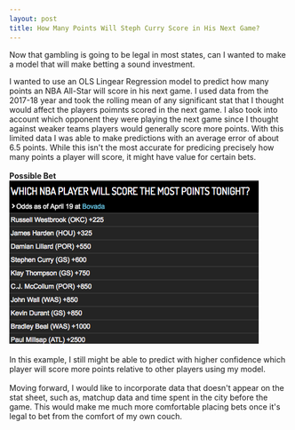```yaml
---
layout: post
title: How Many Points Will Steph Curry Score in His Next Game?
---
```

Now that gambling is going to be legal in most states, can I wanted to make a model that will make betting a sound investment.<br/>

I wanted to use an OLS Lingear Regression model to predict how many points an NBA All-Star will score in his next game.
I used data from the 2017-18 year and took the rolling mean of any significant stat that I thought would affect the players poimnts
scored in the next game. I also took into account which opponent they were playing the next game since I thought against weaker teams
players would generally score more points. With this limited data I was able to make predictions with an average error of about 6.5 points.
While this isn't the most accurate for predicing precisely how many points a player will score, it might have value for certain bets.<br/><br/>
**Possible Bet** <br/>
![Alt](https://github.com/kevinlin994/kevinlin994.github.io/blob/master/images/examplebet.png "Possible Bet")
<br/><br/>
In this example, I still might be able to predict with higher confidence which player will score more points relative to other players using my model.
<br/>
<br/>
Moving forward, I would like to incorporate data that doesn't appear on the stat sheet, such as, matchup data and time spent in the city before the game.
This would make me much more comfortable placing bets once it's legal to bet from the comfort of my own couch.
